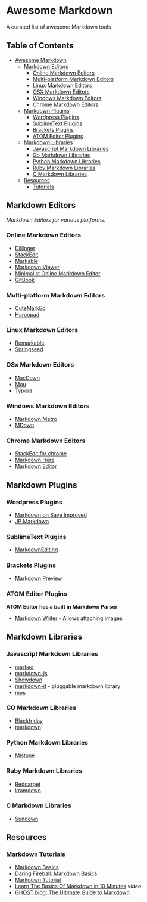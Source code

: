 # Awesome Markdown
A curated list of awesome Markdown tools


## Table of Contents
- [Awesome Markdown](#awesome-markdown)
	- [Markdown Editors](#markdown-editors)
	    - [Online Markdown Editors](#online-markdown-editors)
        - [Multi-platform Markdown Editors](#multi-platform-markdown-editors)
        - [Linux Markdown Editors](#linux-markdown-editors)
	    - [OSX Markdown Editors](#osx-markdown-editors)
	    - [Windows Markdown Editors](#windows-markdown-editors)
	    - [Chrome Markdown Editors](#chrome-markdown-editors)
    - [Markdown Plugins](#markdown-plugins)
        - [Wordpress Plugins](#wordpress-plugins)
        - [SublimeText Plugins](#sublimetext-plugins)
        - [Brackets Plugins](#brackets-plugins)
        - [ATOM Editor Plugins](#atom-editor-plugins)
    - [Markdown Libraries](#markdown-libraries)
        - [Javascript Markdown Libraries](#javascript-markdown-libraries)
        - [Go Markdown Libraries](#go-markdown-libraries)
        - [Python Markdown Libraries](#python-markdown-libraries)
        - [Ruby Markdown Libraries](#ruby-markdown-libraries)
        - [C Markdown Libraries](#c-markdown-libraries)
    - [Resources](#resources)
        - [Tutorials](#markdown-tutorials)

## Markdown Editors
*Markdown Editors for various platforms.*
### Online Markdown Editors
* [Dillinger](http://dillinger.io/)
* [StackEdit](https://stackedit.io/)
* [Markable](http://markable.in/)
* [Markdown Viewer](http://www.markdownviewer.com/)
* [Minimalist Online Markdown Editor](http://markdown.pioul.fr/)
* [GitBook](http://www.gitbook.io)

### Multi-platform Markdown Editors
* [CuteMarkEd](http://cloose.github.io/CuteMarkEd/)
* [Haroopad](http://pad.haroopress.com/)

### Linux Markdown Editors
* [Remarkable](http://remarkableapp.net/)
* [Springseed](http://getspringseed.com/)

### OSx Markdown Editors
* [MacDown](http://macdown.uranusjr.com/)
* [Mou](http://25.io/mou/)
* [Typora](https://www.typora.io)

### Windows Markdown Editors
* [Markdown Metro](http://apps.microsoft.com/windows/en-us/app/markdown-metro/efb6cd20-9376-4fb1-999b-19564c1380d4)
* [MDown](http://apps.microsoft.com/windows/en-us/app/mdown/58c3c3d0-7a08-4edf-9361-5bd2d13e3ba0)

### Chrome Markdown Editors
* [StackEdit for chrome](https://chrome.google.com/webstore/detail/stackedit/iiooodelglhkcpgbajoejffhijaclcdg?hl=en)
* [Markdown Here](https://chrome.google.com/webstore/detail/markdown-here/elifhakcjgalahccnjkneoccemfahfoa?hl=en)
* [Markdown Editor](https://chrome.google.com/webstore/detail/markdown-editor/gjolennkaebiimakmoaadofoihhldjhb?hl=en)

## Markdown Plugins

### Wordpress Plugins
* [Markdown on Save Improved](https://wordpress.org/plugins/markdown-on-save-improved/)
* [JP Markdown](https://wordpress.org/plugins/jetpack-markdown/)

### SublimeText Plugins
* [MarkdownEditing](https://github.com/SublimeText-Markdown/MarkdownEditing)

### Brackets Plugins
* [Markdown Preview](https://github.com/gruehle/MarkdownPreview)

### ATOM Editor Plugins
**ATOM Editor has a built in Markdown Parser**

* [Markdown Writer](https://atom.io/packages/markdown-writer) - Allows attaching images

## Markdown Libraries

### Javascript Markdown Libraries
* [marked](https://github.com/chjj/marked)
* [markdown-js](https://github.com/evilstreak/markdown-js)
* [Showdown](https://github.com/showdownjs/showdown)
* [markdown-it](https://github.com/markdown-it/markdown-it) - pluggable markdown library
* [mos](https://github.com/zkochan/mos)

### GO Markdown Libraries
* [Blackfriday](https://github.com/russross/blackfriday)
* [markdown](https://github.com/knieriem/markdown)

### Python Markdown Libraries
* [Mistune](https://github.com/lepture/mistune)

### Ruby Markdown Libraries
* [Redcarpet](https://github.com/vmg/redcarpet)
* [kramdown](https://github.com/gettalong/kramdown)

### C Markdown Libraries
* [Sundown](https://github.com/vmg/sundown)

## Resources

### Markdown Tutorials
* [Markdown Basics](https://help.github.com/articles/markdown-basics/)
* [Daring Fireball: Markdown Basics](http://daringfireball.net/projects/markdown/basics)
* [Markdown Tutorial](http://markdowntutorial.com/)
* [Learn The Basics Of Markdown in 10 Minutes](http://www.youtube.com/watch?v=HndN6P9ke6U) *video*
* [GHOST blog: The Ultimate Guide to Markdown](https://blog.ghost.org/markdown/)
